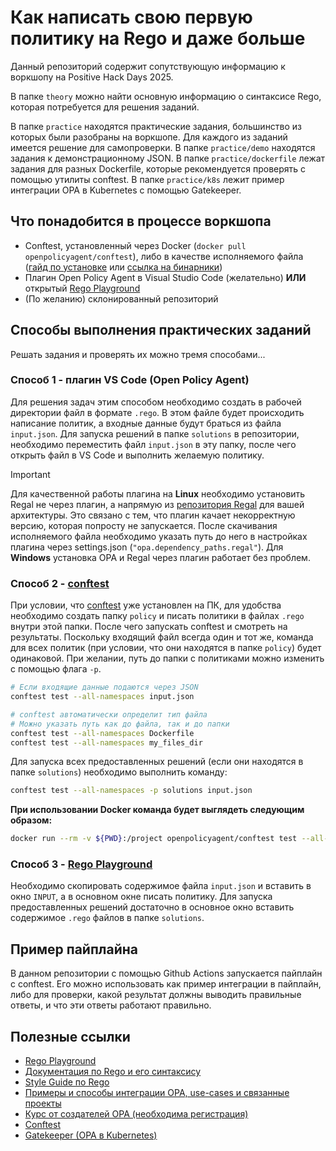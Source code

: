 # Как написать свою первую политику на Rego и даже больше

Данный репозиторий содержит сопутствующую информацию к воркшопу на Positive Hack Days 2025.

В папке `theory` можно найти основную информацию о синтаксисе Rego, которая потребуется для решения заданий.

В папке `practice` находятся практические задания, большинство из которых были разобраны на воркшопе. Для каждого из заданий имеется решение для самопроверки. В папке `practice/demo` находятся задания к демонстрационному JSON. В папке `practice/dockerfile` лежат задания для разных Dockerfile, которые рекомендуется проверять с помощью утилиты conftest. В папке `practice/k8s` лежит пример интеграции OPA в Kubernetes с помощью Gatekeeper.

## Что понадобится в процессе воркшопа
- Conftest, установленный через Docker (`docker pull openpolicyagent/conftest`), либо в качестве исполняемого файла ([гайд по установке](https://www.conftest.dev/install/) или [ссылка на бинарники](https://github.com/open-policy-agent/conftest/releases))
- Плагин Open Policy Agent в Visual Studio Code (желательно) **ИЛИ** открытый [Rego Playground](https://play.openpolicyagent.org/)
- (По желанию) склонированный репозиторий

## Способы выполнения практических заданий
Решать задания и проверять их можно тремя способами...

### Способ 1 - плагин VS Code (Open Policy Agent)
Для решения задач этим способом необходимо создать в рабочей директории файл в формате `.rego`. В этом файле будет происходить написание политик, а входные данные будут браться из файла `input.json`. Для запуска решений в папке `solutions` в репозитории, необходимо переместить файл `input.json` в эту папку, после чего открыть файл в VS Code и выполнить желаемую политику.

> [!IMPORTANT]
> Для качественной работы плагина на **Linux** необходимо установить Regal не через плагин, а напрямую из [репозитория Regal](https://github.com/StyraInc/regal/releases) для вашей архитектуры. Это связано с тем, что плагин качает некорректную версию, которая попросту не запускается. После скачивания исполняемого файла необходимо указать путь до него в настройках плагина через settings.json (`"opa.dependency_paths.regal"`). Для **Windows** установка OPA и Regal через плагин работает без проблем.

### Способ 2 - [conftest](https://www.conftest.dev/)
При условии, что [conftest](https://www.conftest.dev/install/) уже установлен на ПК, для удобства необходимо создать папку `policy` и писать политики в файлах `.rego` внутри этой папки. После чего запускать conftest и смотреть на результаты. Поскольку входящий файл всегда один и тот же, команда для всех политик (при условии, что они находятся в папке `policy`) будет одинаковой. При желании, путь до папки с политиками можно изменить с помощью флага `-p`.

```sh
# Если входящие данные подаются через JSON
conftest test --all-namespaces input.json

# conftest автоматически определит тип файла
# Можно указать путь как до файла, так и до папки
conftest test --all-namespaces Dockerfile
conftest test --all-namespaces my_files_dir
```

Для запуска всех предоставленных решений (если они находятся в папке `solutions`) необходимо выполнить команду:
```sh
conftest test --all-namespaces -p solutions input.json
```

**При использовании Docker команда будет выглядеть следующим образом:**
```sh
docker run --rm -v ${PWD}:/project openpolicyagent/conftest test --all-namespaces -p solutions input.json
```

### Способ 3 - [Rego Playground](https://play.openpolicyagent.org/)
Необходимо скопировать содержимое файла `input.json` и вставить в окно `INPUT`, а в основном окне писать политику. Для запуска предоставленных решений достаточно в основное окно вставить содержимое `.rego` файлов в папке `solutions`.

## Пример пайплайна
В данном репозитории с помощью Github Actions запускается пайплайн с conftest. Его можно использовать как пример интеграции в пайплайн, либо для проверки, какой результат должны выводить правильные ответы, и что эти ответы работают правильно.

## Полезные ссылки
- [Rego Playground](https://play.openpolicyagent.org/)
- [Документация по Rego и его синтаксису](https://www.openpolicyagent.org/docs/latest/policy-language/)
- [Style Guide по Rego](https://github.com/StyraInc/rego-style-guide/blob/main/style-guide.md)
- [Примеры и способы интеграции OPA, use-cases и связанные проекты](https://www.openpolicyagent.org/ecosystem/)
- [Курс от создателей OPA (необходима регистрация)](https://academy.styra.com/courses/opa-rego)
- [Conftest](https://www.conftest.dev/)
- [Gatekeeper (OPA в Kubernetes)](https://open-policy-agent.github.io/gatekeeper/website/docs/)

